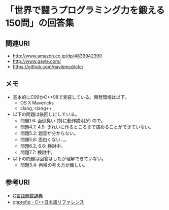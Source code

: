 # 「世界で闘うプログラミング力を鍛える150問」の回答集

## 関連URI

* http://www.amazon.co.jp/dp/4839942390
* http://www.gayle.com/
* https://github.com/gaylemcd/ctci

## メモ

* 基本的にC99かC++98で実装している。開発環境は以下。
  * OS X Mavericks
  * clang, clang++
* 以下の問題は後回しにしている。
  * 問題1.6: 面倒臭い (特に動作説明が) ので。
  * 問題4.7, 4.9: きれいに作るところまで詰めることができていない。
  * 問題5.2: 題意が分からない。
  * 問題5.8: 面白くない…。
  * 問題6.2, 6.6: 検討中。
  * 問題7.7: 検討中。
* 以下の問題は回答はしたが理解できていない。
  * 問題3.4: 再帰の考え方が難しい。

## 参考URI

* [C言語関数辞典](http://www.c-tipsref.com/)
* [cpprefjp - C++日本語リファレンス](http://cpprefjp.github.io/)
